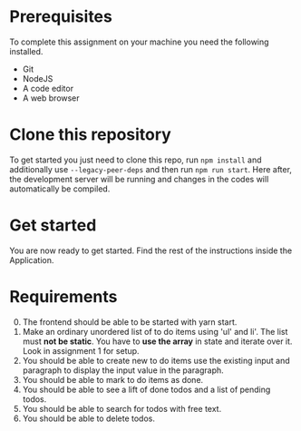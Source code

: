 # Prerequisites

To complete this assignment on your machine you need the following installed.

* Git
* NodeJS
* A code editor
* A web browser

# Clone this repository

To get started you just need to clone this repo, run `npm install` and additionally use `--legacy-peer-deps` and then run `npm run start`. Here after, the development server will be running and changes in the codes will automatically be compiled.

# Get started

You are now ready to get started. Find the rest of the instructions inside the Application.

# Requirements
0. The frontend should be able to be started with yarn start.  
1.  Make an ordinary unordered list of to do items using 'ul' and li'. 
The list must <b>not be static</b>. You have to <b>use the array</b> in state and iterate over it. Look in assignment 1 for setup.
2. You should be able to create new to do items use the existing input and paragraph to display the input value in the paragraph. 
3. You should be able to mark to do items as done.
4. You should be able to see a lift of done todos and a list of pending todos.
5. You should be able to search for todos with free text.
6. You should be able to delete todos.
